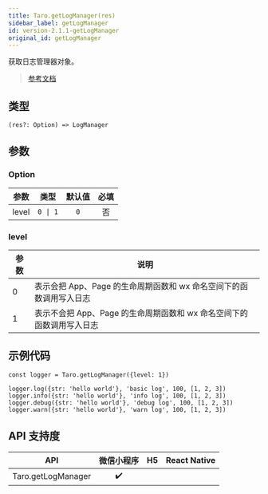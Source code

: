 ```yaml
---
title: Taro.getLogManager(res)
sidebar_label: getLogManager
id: version-2.1.1-getLogManager
original_id: getLogManager
---
```


获取日志管理器对象。

> [参考文档](https://developers.weixin.qq.com/miniprogram/dev/api/base/debug/wx.getLogManager.html)

## 类型

```tsx
(res?: Option) => LogManager
```

## 参数

### Option

<table>
  <thead>
    <tr>
      <th>参数</th>
      <th>类型</th>
      <th style="text-align:center">默认值</th>
      <th style="text-align:center">必填</th>
    </tr>
  </thead>
  <tbody>
    <tr>
      <td>level</td>
      <td><code>0 | 1</code></td>
      <td style="text-align:center"><code>0</code></td>
      <td style="text-align:center">否</td>
    </tr>
  </tbody>
</table>

### level

<table>
  <thead>
    <tr>
      <th>参数</th>
      <th>说明</th>
    </tr>
  </thead>
  <tbody>
    <tr>
      <td>0</td>
      <td>表示会把 App、Page 的生命周期函数和 wx 命名空间下的函数调用写入日志</td>
    </tr>
    <tr>
      <td>1</td>
      <td>表示不会把 App、Page 的生命周期函数和 wx 命名空间下的函数调用写入日志</td>
    </tr>
  </tbody>
</table>

## 示例代码

```tsx
const logger = Taro.getLogManager({level: 1})

logger.log({str: 'hello world'}, 'basic log', 100, [1, 2, 3])
logger.info({str: 'hello world'}, 'info log', 100, [1, 2, 3])
logger.debug({str: 'hello world'}, 'debug log', 100, [1, 2, 3])
logger.warn({str: 'hello world'}, 'warn log', 100, [1, 2, 3])
```

## API 支持度

| API | 微信小程序 | H5 | React Native |
| :---: | :---: | :---: | :---: |
| Taro.getLogManager | ✔️ |  |  |
